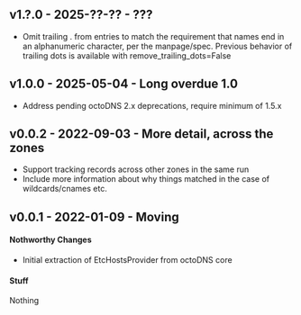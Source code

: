 ## v1.?.0 - 2025-??-?? - ???

* Omit trailing . from entries to match the requirement that names end in an
  alphanumeric character, per the manpage/spec. Previous behavior of trailing
  dots is available with remove_trailing_dots=False

## v1.0.0 - 2025-05-04 - Long overdue 1.0

* Address pending octoDNS 2.x deprecations, require minimum of 1.5.x

## v0.0.2 - 2022-09-03 - More detail, across the zones

* Support tracking records across other zones in the same run
* Include more information about why things matched in the case of
  wildcards/cnames etc.

## v0.0.1 - 2022-01-09 - Moving

#### Nothworthy Changes

* Initial extraction of EtcHostsProvider from octoDNS core

#### Stuff

Nothing
